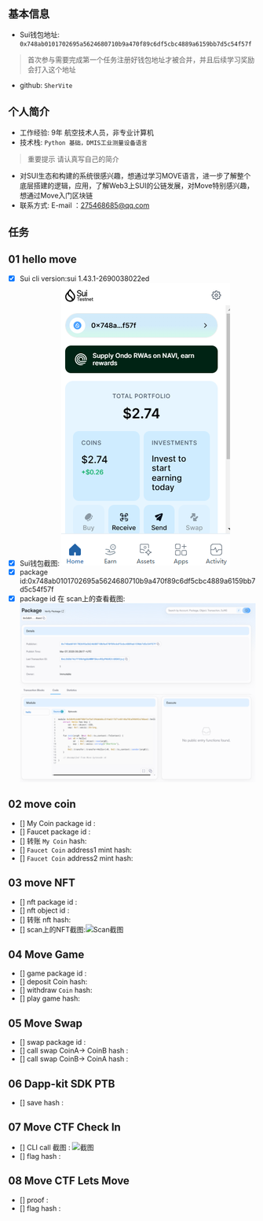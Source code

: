 ## 基本信息
- Sui钱包地址: `0x748ab0101702695a5624680710b9a470f89c6df5cbc4889a6159bb7d5c54f57f`
> 首次参与需要完成第一个任务注册好钱包地址才被合并，并且后续学习奖励会打入这个地址
- github: `SherVite`

## 个人简介
- 工作经验: 9年 航空技术人员，非专业计算机
- 技术栈: `Python 基础，DMIS工业测量设备语言`
> 重要提示 请认真写自己的简介
- 对SUI生态和构建的系统很感兴趣，想通过学习MOVE语言，进一步了解整个底层搭建的逻辑，应用，了解Web3上SUI的公链发展，对Move特别感兴趣，想通过Move入门区块链
- 联系方式: E-mail ：275468685@qq.com 

## 任务

##   01 hello move  
- [x] Sui cli version:sui 1.43.1-2690038022ed
- [x] Sui钱包截图: ![Sui钱包截图](./images/ID_2025-03-07_020538.png)
- [x] package id:0x748ab0101702695a5624680710b9a470f89c6df5cbc4889a6159bb7d5c54f57f 
- [x] package id 在 scan上的查看截图:![Scan截图](./images/Package_2025-03-07_141456.png)

##   02 move coin
- [] My Coin package id : 
- [] Faucet package id : 
- [] 转账 `My Coin` hash:
- [] `Faucet Coin` address1 mint hash:
- [] `Faucet Coin` address2 mint hash:

##   03 move NFT
- [] nft package id :
- [] nft object id : 
- [] 转账 nft  hash:
- [] scan上的NFT截图:![Scan截图](./images/你的图片地址)

##   04 Move Game
- [] game package id :
- [] deposit Coin hash:
- [] withdraw `Coin` hash:
- [] play game hash:

##   05 Move Swap
- [] swap package id :
- [] call swap CoinA-> CoinB  hash :
- [] call swap CoinB-> CoinA  hash :

##   06 Dapp-kit SDK PTB
- [] save hash :

##   07 Move CTF Check In
- [] CLI call 截图 : ![截图](./images/你的图片地址)
- [] flag hash :

##   08 Move CTF Lets Move
- [] proof : 
- [] flag hash :


